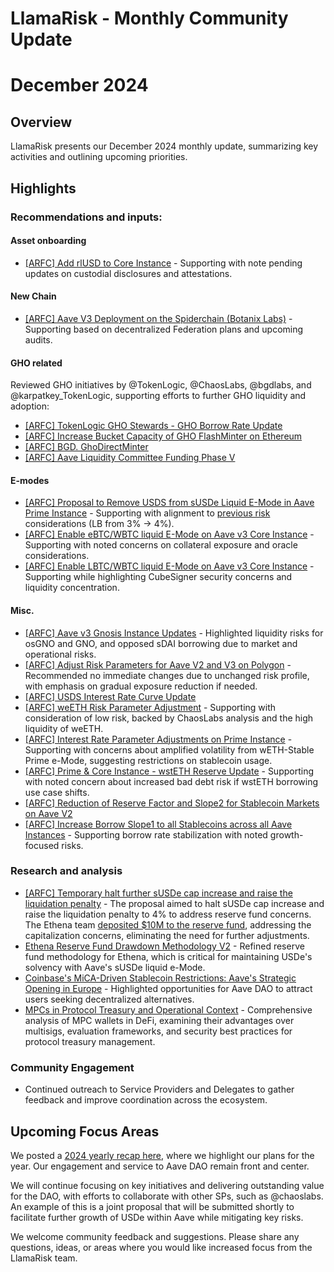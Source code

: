 # LlamaRisk - Monthly Community Update 

# December 2024

## Overview

LlamaRisk presents our December 2024 monthly update, summarizing key activities and outlining upcoming priorities.

## Highlights

### Recommendations and inputs:

#### Asset onboarding

- [\[ARFC\] Add rlUSD to Core Instance](https://governance.aave.com/t/arfc-add-rlusd-to-core-instance/20214/2) - Supporting with note pending updates on custodial disclosures and attestations. 

#### New Chain

- [\[ARFC\] Aave V3 Deployment on the Spiderchain (Botanix Labs)](https://governance.aave.com/t/arfc-aave-v3-deployment-on-the-spiderchain-botanix-labs/19978/2) - Supporting based on decentralized Federation plans and upcoming audits.

#### GHO related

Reviewed GHO initiatives by @TokenLogic, @ChaosLabs, 
@bgdlabs, and @karpatkey_TokenLogic, supporting efforts to 
further GHO liquidity and adoption:
- [\[ARFC\] TokenLogic GHO Stewards - GHO Borrow Rate Update](https://governance.aave.com/t/arfc-tokenlogic-gho-stewards-gho-borrow-rate-update/20424/2)
- [\[ARFC\] Increase Bucket Capacity of GHO FlashMinter on Ethereum](https://governance.aave.com/t/arfc-increase-bucket-capacity-of-gho-flashminter-on-ethereum/20183/2)
- [\[ARFC\] BGD. GhoDirectMinter](https://governance.aave.com/t/arfc-bgd-ghodirectminter/20040/3)
- [\[ARFC\] Aave Liquidity Committee Funding Phase V](https://governance.aave.com/t/arfc-aave-liquidity-committee-funding-phase-v/20043/2)

#### E-modes

- [\[ARFC\] Proposal to Remove USDS from sUSDe Liquid E-Mode in Aave Prime Instance](https://governance.aave.com/t/arfc-proposal-to-remove-usds-from-susde-liquid-e-mode-in-aave-prime-instance/20264/2) - Supporting with alignment to [previous risk](https://governance.aave.com/t/arfc-temporary-halt-further-susde-cap-increase-and-raise-the-liquidation-penalty/20252) considerations (LB from 3% -> 4%).
- [\[ARFC\] Enable eBTC/WBTC liquid E-Mode on Aave v3 Core Instance](https://governance.aave.com/t/arfc-enable-ebtc-wbtc-liquid-e-mode-on-aave-v3-core-instance/20141/2) - Supporting with noted concerns on collateral exposure and oracle considerations.
- [\[ARFC\] Enable LBTC/WBTC liquid E-Mode on Aave v3 Core Instance](https://governance.aave.com/t/arfc-enable-lbtc-wbtc-liquid-e-mode-on-aave-v3-core-instance/20142/2) - Supporting while highlighting CubeSigner security concerns and liquidity concentration.

#### Misc.
- [\[ARFC\] Aave v3 Gnosis Instance Updates](https://governance.aave.com/t/arfc-aave-v3-gnosis-instance-updates/20334/3) - Highlighted liquidity risks for osGNO and GNO, and opposed sDAI borrowing due to market and operational risks.
- [\[ARFC\] Adjust Risk Parameters for Aave V2 and V3 on Polygon](https://governance.aave.com/t/arfc-adjust-risk-parameters-for-aave-v2-and-v3-on-polygon/20211/26) - Recommended no immediate changes due to unchanged risk profile, with emphasis on gradual exposure reduction if needed.
- [\[ARFC\] USDS Interest Rate Curve Update](https://governance.aave.com/t/arfc-usds-interest-rate-curve-update/20243/2)
- [\[ARFC\] weETH Risk Parameter Adjustment](https://governance.aave.com/t/arfc-weeth-risk-parameter-adjustment/20167/2) - Supporting with consideration of low risk, backed by ChaosLabs analysis and the high liquidity of weETH.
- [\[ARFC\] Interest Rate Parameter Adjustments on Prime Instance](https://governance.aave.com/t/arfc-interest-rate-parameter-adjustments-on-prime-instance/20018/3) - Supporting with concerns about amplified volatility from wETH-Stable Prime e-Mode, suggesting restrictions on stablecoin usage.
- [\[ARFC\] Prime & Core Instance - wstETH Reserve Update](https://governance.aave.com/t/arfc-prime-core-instance-wsteth-reserve-update/19973/2) - Supporting with noted concern about increased bad debt risk if wstETH borrowing use case shifts.
- [\[ARFC\] Reduction of Reserve Factor and Slope2 for Stablecoin Markets on Aave V2](https://governance.aave.com/t/arfc-reduction-of-reserve-factor-and-slope2-for-stablecoin-markets-on-aave-v2/20041/2)
- [\[ARFC\] Increase Borrow Slope1 to all Stablecoins across all Aave Instances](https://governance.aave.com/t/arfc-increase-borrow-slope1-to-all-stablecoins-across-all-aave-instances/19979/2) - Supporting borrow rate stabilization with noted growth-focused risks.

### Research and analysis
- [\[ARFC\] Temporary halt further sUSDe cap increase and raise the liquidation penalty](https://governance.aave.com/t/arfc-temporary-halt-further-susde-cap-increase-and-raise-the-liquidation-penalty/20252) - The proposal aimed to halt sUSDe cap increase and raise the liquidation penalty to 4% to address reserve fund concerns. The Ethena team [deposited $10M to the reserve fund](https://etherscan.io/tx/0x81631a1b77f4377b10948b6d1a6b3f2ce2614bd3b51b231acd526bbc9676f192), addressing the capitalization concerns, eliminating the need for further adjustments.
- [Ethena Reserve Fund Drawdown Methodology V2](https://www.llamarisk.com/research/ethena-drawdown-methodology-v2) - Refined reserve fund methodology for Ethena, which is critical for maintaining USDe's solvency with Aave's sUSDe liquid e-Mode.
- [Coinbase's MiCA-Driven Stablecoin Restrictions: Aave's Strategic Opening in Europe](https://www.llamarisk.com/research/coinbase-s-mica-driven-stablecoin-restrictions-aave-s-strategic-opening-in-europe) - Highlighted opportunities for Aave DAO to attract users seeking decentralized alternatives.
- [MPCs in Protocol Treasury and Operational Context](https://www.llamarisk.com/research/mpc-explainer) - Comprehensive analysis of MPC wallets in DeFi, examining their advantages over multisigs, evaluation frameworks, and security best practices for protocol treasury management.

### Community Engagement

- Continued outreach to Service Providers and Delegates to gather feedback and improve coordination across the ecosystem.

## Upcoming Focus Areas

We posted a [2024 yearly recap here](https://llamarisk.substack.com/p/llamarisk-yearly-recap-2024), where we highlight our plans for the year. Our engagement and service to Aave DAO remain front and center.

We will continue focusing on key initiatives and delivering outstanding value for the DAO, with efforts to collaborate with other SPs, such as @chaoslabs. An example of this is a joint proposal that will be submitted shortly to facilitate further growth of USDe within Aave while mitigating key risks.

We welcome community feedback and suggestions. Please share any questions, ideas, or areas where you would like increased focus from the LlamaRisk team.
